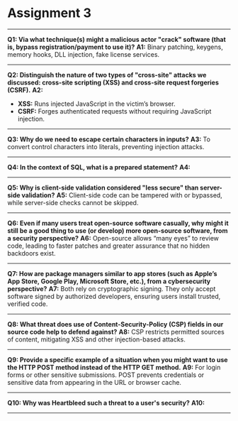 # Assignment 3

---

**Q1: Via what technique(s) might a malicious actor "crack" software (that is, bypass registration/payment to use it)?**
**A1:** Binary patching, keygens, memory hooks, DLL injection, fake license services.

---

**Q2: Distinguish the nature of two types of "cross-site" attacks we discussed: cross-site scripting (XSS) and cross-site request forgeries (CSRF).**
**A2:**

* **XSS:** Runs injected JavaScript in the victim’s browser.
* **CSRF:** Forges authenticated requests without requiring JavaScript injection.

---

**Q3: Why do we need to escape certain characters in inputs?**
**A3:** To convert control characters into literals, preventing injection attacks.

---

**Q4: In the context of SQL, what is a prepared statement?**
**A4:** 

---

**Q5: Why is client-side validation considered "less secure" than server-side validation?**
**A5:** Client-side code can be tampered with or bypassed, while server-side checks cannot be skipped.

---

**Q6: Even if many users treat open-source software casually, why might it still be a good thing to use (or develop) more open-source software, from a security perspective?**
**A6:** Open-source allows “many eyes” to review code, leading to faster patches and greater assurance that no hidden backdoors exist.

---

**Q7: How are package managers similar to app stores (such as Apple’s App Store, Google Play, Microsoft Store, etc.), from a cybersecurity perspective?**
**A7:** Both rely on cryptographic signing. They only accept software signed by authorized developers, ensuring users install trusted, verified code.

---

**Q8: What threat does use of Content-Security-Policy (CSP) fields in our source code help to defend against?**
**A8:** CSP restricts permitted sources of content, mitigating XSS and other injection-based attacks.

---

**Q9: Provide a specific example of a situation when you might want to use the HTTP POST method instead of the HTTP GET method.**
**A9:** For login forms or other sensitive submissions. POST prevents credentials or sensitive data from appearing in the URL or browser cache.

---

**Q10: Why was Heartbleed such a threat to a user's security?**
**A10:** 

---